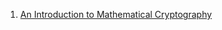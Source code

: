 1. [An Introduction to Mathematical Cryptography](https://link.springer.com/book/10.1007/978-0-387-77993-5)